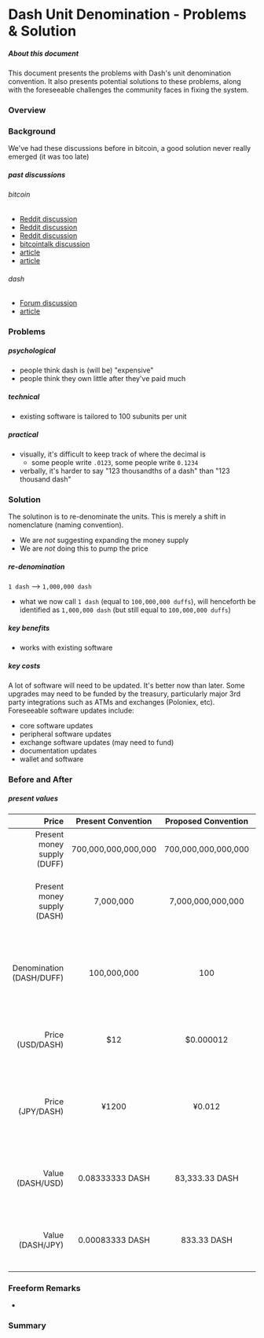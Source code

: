 # Dash Unit Denomination - Problems & Solution

##### About this document
This document presents the problems with Dash's unit denomination convention.  It also presents potential solutions to these problems, along with the foreseeable challenges the community faces in fixing the system.

### Overview



### Background
We've had these discussions before in bitcoin, a good solution never really emerged (it was too late)

##### past discussions

###### bitcoin
* [Reddit discussion]()
* [Reddit discussion]()
* [Reddit discussion]()
* [bitcointalk discussion]()
* [article]()
* [article]()

###### dash
* [Forum discussion]()
* [article]()

### Problems

##### psychological
* people think dash is (will be) "expensive"
* people think they own little after they've paid much

##### technical
* existing software is tailored to 100 subunits per unit

##### practical
* visually, it's difficult to keep track of where the decimal is
  * some people write `.0123`, some people write `0.1234`
* verbally, it's harder to say "123 thousandths of a dash" than "123 thousand dash"

### Solution
The solutinon is to re-denominate the units.  This is merely a shift in nomenclature (naming convention).  
* We are *not* suggesting expanding the money supply
* We are *not* doing this to pump the price

##### re-denomination
`1 dash` --> `1,000,000 dash`
* what we now call `1 dash` (equal to `100,000,000 duffs`), will henceforth be identified as `1,000,000 dash` (but still equal to `100,000,000 duffs`)

##### key benefits
* works with existing software

##### key costs
A lot of software will need to be updated.  It's better now than later.  Some upgrades may need to be funded by the treasury, particularly major 3rd party integrations such as ATMs and exchanges (Poloniex, etc).  Foreseeable software updates include:  
* core software updates
* peripheral software updates
* exchange software updates (may need to fund)
* documentation updates
* wallet and software

### Before and After

##### present values
|                       Price |  Present Convention | Proposed Convention | Comment                                                                              |
|----------------------------:|:-------------------:|:-------------------:|--------------------------------------------------------------------------------------|
| Present money supply (DUFF) | 700,000,000,000,000 | 700,000,000,000,000 | Amount of duffs do not change                                                        |
| Present money supply (DASH) |      7,000,000      |  7,000,000,000,000  | What we now call 1 DASH will be 1,000,000 DASH after the change                      |
|    Denomination (DASH/DUFF) |     100,000,000     |         100         | Each DASH will be subdivided into 100 DUFF instead of 100,000,000 DUFF               |
|            Price (USD/DASH) |         $12         |      $0.000012      | Today's prices (present and proposed convention)                                     |
|            Price (JPY/DASH) |        ¥1200        |        ¥0.012       | Japan is already in the 4-digit pricing (when USD catches up it will look like this) |
|            Value (DASH/USD) |   0.08333333 DASH   |    83,333.33 DASH   | 1 USD buys you `x` DASH (at present and proposed conventions)                        |
|            Value (DASH/JPY) |   0.00083333 DASH   |     833.33 DASH     | 1 JPY buys you `x` DASH (at present and proposed conventions)                        |


### Freeform Remarks
*


### Summary
